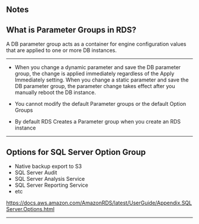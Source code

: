 ## Notes



## What is Parameter Groups in RDS?

A DB parameter group acts as a container for engine configuration values that are applied to one or more DB instances.


---
- When you change a dynamic parameter and save the DB parameter group, the change is applied immediately regardless of the Apply Immediately setting. When you change a static parameter and save the DB parameter group, the parameter change takes effect after you manually reboot the DB instance.

- You cannot modify the default Parameter groups or the default Option Groups
- By default RDS Creates a Parameter group when you create an RDS instance






---
## Options for SQL Server Option Group

- Native backup export to S3
- SQL Server Audit
- SQL Server Analysis Service
- SQL Server Reporting Service
- etc

https://docs.aws.amazon.com/AmazonRDS/latest/UserGuide/Appendix.SQLServer.Options.html

----
